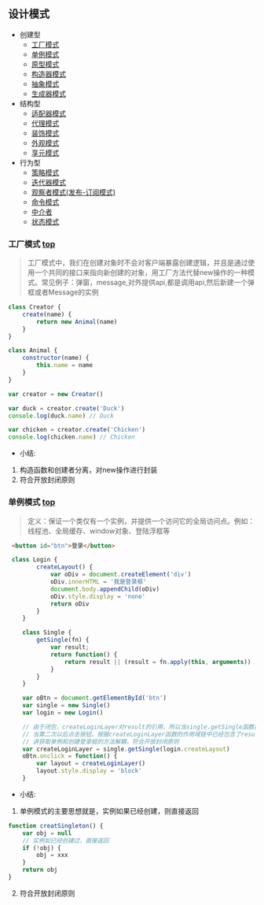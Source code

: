 ## 设计模式<i id="top"></i>
+ 创建型
  - [工厂模式](#Factory)
  - [单例模式](#Singleton)
  - [原型模式](#Prototype)
  - [构造器模式](#Constructor)  
  - [抽象模式](#Abstract)  
  - [生成器模式](#Build)
+ 结构型
  - [适配器模式](#Adapter)
  - [代理模式](#Proxy)
  - [装饰模式](#Dectorator)
  - [外观模式](#Facade)
  - [享元模式](#Flyweight)
+ 行为型
  - [策略模式](#Strategy)
  - [迭代器模式](#Iterator)
  - [观察者模式(发布-订阅模式)](#Observer)
  - [命令模式](#Command)
  - [中介者](#Mediator)
  - [状态模式](#state)
  
### <i id="Factory"></i>工厂模式&nbsp;[top](#top)
> 工厂模式中，我们在创建对象时不会对客户端暴露创建逻辑，并且是通过使用一个共同的接口来指向新创建的对象，用工厂方法代替new操作的一种模式。常见例子：弹窗，message,对外提供api,都是调用api,然后新建一个弹框或者Message的实例
```js
class Creator {
    create(name) {
        return new Animal(name)
    }
}

class Animal {
    constructor(name) {
        this.name = name
    }
}

var creator = new Creator()

var duck = creator.create('Duck')
console.log(duck.name) // Duck

var chicken = creator.create('Chicken') 
console.log(chicken.name) // Chicken
```
* 小结:
 1. 构造函数和创建者分离，对new操作进行封装
 2. 符合开放封闭原则
  
### <i id="Singleton"></i>单例模式&nbsp;[top](#top)
> 定义：保证一个类仅有一个实例，并提供一个访问它的全局访问点。例如：线程池、全局缓存、window对象、登陆浮框等
```html
 <button id="btn">登录</button>
```
```js
 class Login {
        createLayout() {
            var oDiv = document.createElement('div')
            oDiv.innerHTML = '我是登录框'
            document.body.appendChild(oDiv)
            oDiv.style.display = 'none'
            return oDiv
        }
    }

    class Single {
        getSingle(fn) {
            var result;
            return function() {
                return result || (result = fn.apply(this, arguments))
            }
        }
    }

    var oBtn = document.getElementById('btn')
    var single = new Single()
    var login = new Login()

    // 由于闭包，createLoginLayer对result的引用，所以当single.getSingle函数执行完之后，内存中并不会销毁result。
    // 当第二次以后点击按钮，根据createLoginLayer函数的作用域链中已经包含了result，所以直接返回result
    // 讲获取单例和创建登录框的方法解耦，符合开放封闭原则
    var createLoginLayer = single.getSingle(login.createLayout)
    oBtn.onclick = function() {
        var layout = createLoginLayer()
        layout.style.display = 'block'
    }
```
* 小结:
1. 单例模式的主要思想就是，实例如果已经创建，则直接返回
```js
function creatSingleton() {
    var obj = null
    // 实例如已经创建过，直接返回
    if (!obj) {
        obj = xxx
    }
    return obj
}
```
2. 符合开放封闭原则
